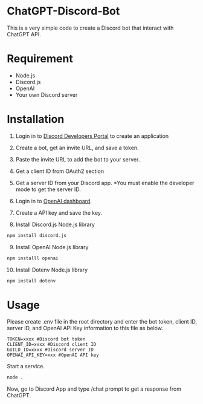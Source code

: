 # ChatGPT-Discord-Bot

This is a very simple code to create a Discord bot that interact with ChatGPT API.

# Requirement

* Node.js
* Discord.js
* OpenAI
* Your own Discord server

# Installation

1. Login in to [Discord Developers Portal](https://discord.com/developers/applications) to create an application

2. Create a bot, get an invite URL, and save a token.

3. Paste the invite URL to add the bot to your server.

4. Get a client ID from OAuth2 section

5. Get a server ID from your Discord app. *You must enable the developer mode to get the server ID.

6. Login in to [OpenAI dashboard](https://platform.openai.com).

7. Create a API key and save the key.

8. Install Discord.js Node.js library

```bash
npm install discord.js
```

9. Install OpenAI Node.js library

```bash
npm installl openai
```

10. Install Dotenv Node.js library

```bash
npm install dotenv
```

# Usage

Please create .env file in the root directory and enter the bot token, client ID, server ID, and OpenAI API Key information to this file as below.

```
TOKEN=xxxx #Discord bot token
CLIENT_ID=xxxx #Discord client ID
GUILD_ID=xxxx #Discord server ID
OPENAI_API_KEY=xxx #OpenAI API key
```

Start a service.

```bash
node .
```

Now, go to Discord App and type /chat prompt to get a response from ChatGPT.
